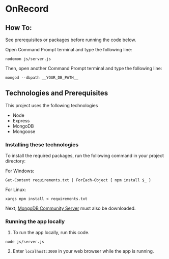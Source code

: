 # OnRecord

<!-- TODO -->

## How To:

See prerequisites or packages before running the code below.

Open Command Prompt terminal and type the following line:

```
nodemon js/server.js
```

Then, open another Command Prompt terminal and type the following line:

```
mongod --dbpath __YOUR_DB_PATH__
```
## Technologies and Prerequisites

This project uses the following technologies

- Node
- Express
- MongoDB
- Mongoose

### Installing these technologies

To install the required packages, run the following command in your project directory:

For Windows:
```
Get-Content requirements.txt | ForEach-Object { npm install $_ }
```

For Linux:
```
xargs npm install < requirements.txt
```

Next, [MongoDB Community Server](https://www.mongodb.com/try/download/community) must also be downloaded.

### Running the app locally
1. To run the app locally, run this code.
```
node js/server.js
```
2. Enter `localhost:3000` in your web browser while the app is running.
